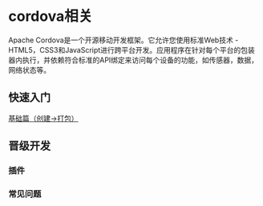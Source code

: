 # cordova相关

Apache Cordova是一个开源移动开发框架。它允许您使用标准Web技术 - HTML5，CSS3和JavaScript进行跨平台开发。应用程序在针对每个平台的包装器内执行，并依赖符合标准的API绑定来访问每个设备的功能，如传感器，数据，网络状态等。

## 快速入门

[基础篇（创建->打包）](./base.MarkDown)

## 晋级开发

### 插件

### 常见问题